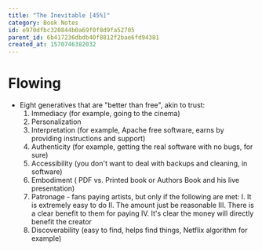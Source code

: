```yaml
---
title: "The Inevitable [45%]"
category: Book Notes
id: e970dfbc320844b0a69f0f8d9fa52705
parent_id: 6b417236dbdb40f8812f2bae6fd94381
created_at: 1570746382032
---
```


# Flowing

* Eight generatives that are "better than free", akin to trust: 
  1. Immediacy (for example, going to the cinema)
  2. Personalization
  3. Interpretation (for example, Apache free software, earns by providing instructions and support)
  4. Authenticity (for example, getting the real software with no bugs, for sure)
  5. Accessibility (you don't want to deal with backups and cleaning, in software)
  6. Embodiment ( PDF vs. Printed book or Authors Book and his live presentation)
  7. Patronage - fans paying artists, but only if the following are met:
    I. It is extremely easy to do
    II. The amount just be reasonable
    III.  There is a clear benefit to them for paying
    IV. It's clear the money will directly benefit the creator
  8. Discoverability (easy to find, helps find things, Netflix algorithm for example)
    
    